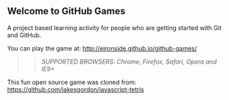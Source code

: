 ## Welcome to GitHub Games

A project based learning activity for people who are getting started with Git and GitHub.

You can play the game at: http://eironside.github.io/github-games/

>> _*SUPPORTED BROWSERS*: Chrome, Firefox, Safari, Opera and IE9+_

This fun open source game was cloned from: https://github.com/jakesgordon/javascript-tetris

